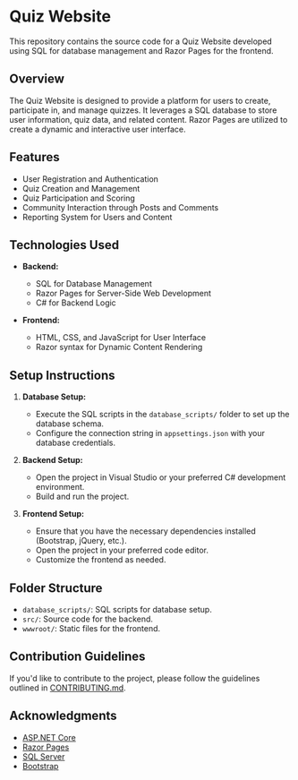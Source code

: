 # Quiz Website

This repository contains the source code for a Quiz Website developed using SQL for database management and Razor Pages for the frontend.

## Overview

The Quiz Website is designed to provide a platform for users to create, participate in, and manage quizzes. It leverages a SQL database to store user information, quiz data, and related content. Razor Pages are utilized to create a dynamic and interactive user interface.

## Features

- User Registration and Authentication
- Quiz Creation and Management
- Quiz Participation and Scoring
- Community Interaction through Posts and Comments
- Reporting System for Users and Content

## Technologies Used

- **Backend:**
  - SQL for Database Management
  - Razor Pages for Server-Side Web Development
  - C# for Backend Logic

- **Frontend:**
  - HTML, CSS, and JavaScript for User Interface
  - Razor syntax for Dynamic Content Rendering

## Setup Instructions

1. **Database Setup:**
   - Execute the SQL scripts in the `database_scripts/` folder to set up the database schema.
   - Configure the connection string in `appsettings.json` with your database credentials.

2. **Backend Setup:**
   - Open the project in Visual Studio or your preferred C# development environment.
   - Build and run the project.

3. **Frontend Setup:**
   - Ensure that you have the necessary dependencies installed (Bootstrap, jQuery, etc.).
   - Open the project in your preferred code editor.
   - Customize the frontend as needed.

## Folder Structure

- `database_scripts/`: SQL scripts for database setup.
- `src/`: Source code for the backend.
- `wwwroot/`: Static files for the frontend.


## Contribution Guidelines

If you'd like to contribute to the project, please follow the guidelines outlined in [CONTRIBUTING.md](CONTRIBUTING.md).


## Acknowledgments

- [ASP.NET Core](https://docs.microsoft.com/en-us/aspnet/core/)
- [Razor Pages](https://docs.microsoft.com/en-us/aspnet/core/razor-pages/)
- [SQL Server](https://www.microsoft.com/en-us/sql-server/)
- [Bootstrap](https://getbootstrap.com/)
